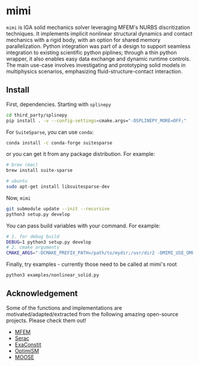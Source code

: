 # mimi
`mimi` is IGA solid mechanics solver leveraging MFEM's NURBS discritization techniques.
It implements implicit nonlinear structural dynamics and contact mechanics with a rigid body, with an option for shared memory parallelization.
Python integration was part of a design to support seamless integration to existing scientific python piplines; through a thin python wrapper, it also enables easy data exchange and dynamic runtime controls.
The main use-case involves investigating and prototyping solid models in multiphysics scenarios, emphasizing fluid-structure-contact interaction.



## Install
First, dependencies. Starting with `splinepy`
```bash
cd third_party/splinepy
pip install . -v --config-settings=cmake.args="-DSPLINEPY_MORE=OFF;"
```
For `SuiteSparse`, you can use `conda`:
```bash
conda install -c conda-forge suitesparse
```
or you can get it from any package distribution. For example:
```bash
# brew (mac)
brew install suite-sparse

# ubuntu
sudo apt-get install libsuitesparse-dev
```

Now, `mimi`
```bash
git submodule update --init --recursive
python3 setup.py develop
```
You can pass build variables with your command. For example:
```bash
# 1. for debug build
DEBUG=1 python3 setup.py develop
# 2. cmake arguments
CMAKE_ARGS="-DCMAKE_PREFIX_PATH=/path/to/mydir;/usr/dir2 -DMIMI_USE_OMP=False" python3 setup.py develop
```
Finally, try examples - currently those need to be called at mimi's root
```bash
python3 examples/nonlinear_solid.py
```

## Acknowledgement
Some of the functions and implementations are motivated/adapted/extracted from the following amazing open-source projects.
Please check them out!
- [MFEM](mfem.org)
- [Serac](https://github.com/LLNL/serac)
- [ExaConstit](https://github.com/LLNL/ExaConstit)
- [OptimiSM](https://github.com/sandialabs/optimism)
- [MOOSE](https://mooseframework.inl.gov)

